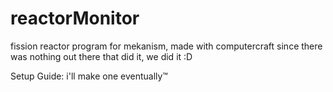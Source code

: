 # reactorMonitor
fission reactor program for mekanism, made with computercraft
since there was nothing out there that did it, we did it :D

Setup Guide: i'll make one eventually:tm:
